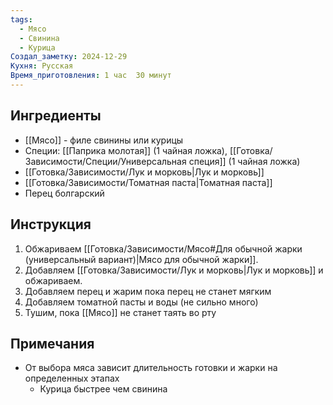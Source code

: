 ```yaml
---
tags:
  - Мясо
  - Свинина
  - Курица
Создал_заметку: 2024-12-29
Кухня: Русская
Время_приготовления: 1 час  30 минут
---
```

## Ингредиенты  
- [[Мясо]] - филе свинины или курицы 
- Специи: [[Паприка молотая]] (1 чайная ложка), [[Готовка/Зависимости/Специи/Универсальная специя]] (1 чайная ложка)
- [[Готовка/Зависимости/Лук и морковь|Лук и морковь]]
- [[Готовка/Зависимости/Томатная паста|Томатная паста]]
- Перец болгарский

## Инструкция  
1. Обжариваем [[Готовка/Зависимости/Мясо#Для обычной жарки (универсальный вариант)|Мясо для обычной жарки]].
2. Добавляем [[Готовка/Зависимости/Лук и морковь|Лук и морковь]] и обжариваем.
3. Добавляем перец и жарим пока перец не станет мягким
4. Добавляем томатной пасты и воды (не сильно много)
5. Тушим, пока [[Мясо]] не станет таять во рту

## Примечания  
- От выбора мяса зависит длительность готовки и жарки на определенных этапах
	- Курица быстрее чем свинина
